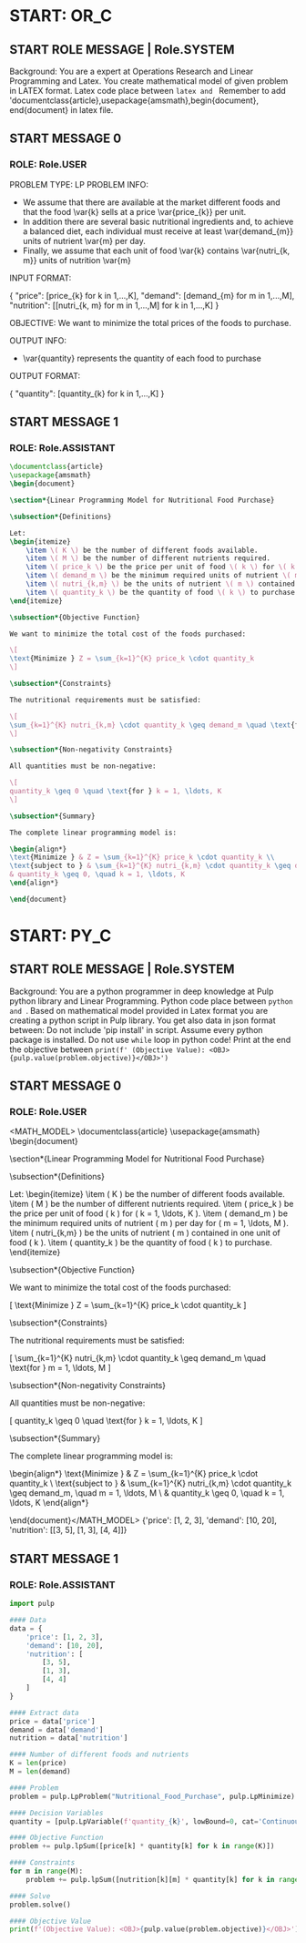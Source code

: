 # START: OR_C 
## START ROLE MESSAGE | Role.SYSTEM 
Background: You are a expert at Operations Research and Linear Programming and Latex. You create mathematical model of given problem in LATEX format. Latex code place between ```latex and ``` Remember to add 'documentclass{article},usepackage{amsmath},begin{document}, end{document} in latex file. 
## START MESSAGE 0 
### ROLE: Role.USER
<DESCRIPTION>
PROBLEM TYPE: LP
PROBLEM INFO:

- We assume that there are available at the market different foods and that the food \var{k} sells at a price \var{price_{k}} per unit. 
- In addition there are several basic nutritional ingredients and, to achieve a balanced diet, each individual must receive at least \var{demand_{m}} units of nutrient \var{m} per day. 
- Finally, we assume that each unit of food \var{k} contains \var{nutri_{k, m}} units of nutrition \var{m}

INPUT FORMAT:

{
	"price": [price_{k} for k in 1,...,K],
	"demand": [demand_{m} for m in 1,...,M],
	"nutrition": [[nutri_{k, m} for m in 1,...,M] for k in 1,...,K]
}


OBJECTIVE: We want to minimize the total prices of the foods to purchase.

OUTPUT INFO:

- \var{quantity} represents the quantity of each food to purchase

OUTPUT FORMAT:

{
	"quantity": [quantity_{k} for k in 1,...,K]
}
</DESCRIPTION>


## START MESSAGE 1 
### ROLE: Role.ASSISTANT
```latex
\documentclass{article}
\usepackage{amsmath}
\begin{document}

\section*{Linear Programming Model for Nutritional Food Purchase}

\subsection*{Definitions}

Let:
\begin{itemize}
    \item \( K \) be the number of different foods available.
    \item \( M \) be the number of different nutrients required.
    \item \( price_k \) be the price per unit of food \( k \) for \( k = 1, \ldots, K \).
    \item \( demand_m \) be the minimum required units of nutrient \( m \) per day for \( m = 1, \ldots, M \).
    \item \( nutri_{k,m} \) be the units of nutrient \( m \) contained in one unit of food \( k \).
    \item \( quantity_k \) be the quantity of food \( k \) to purchase.
\end{itemize}

\subsection*{Objective Function}

We want to minimize the total cost of the foods purchased:

\[
\text{Minimize } Z = \sum_{k=1}^{K} price_k \cdot quantity_k
\]

\subsection*{Constraints}

The nutritional requirements must be satisfied:

\[
\sum_{k=1}^{K} nutri_{k,m} \cdot quantity_k \geq demand_m \quad \text{for } m = 1, \ldots, M
\]

\subsection*{Non-negativity Constraints}

All quantities must be non-negative:

\[
quantity_k \geq 0 \quad \text{for } k = 1, \ldots, K
\]

\subsection*{Summary}

The complete linear programming model is:

\begin{align*}
\text{Minimize } & Z = \sum_{k=1}^{K} price_k \cdot quantity_k \\
\text{subject to } & \sum_{k=1}^{K} nutri_{k,m} \cdot quantity_k \geq demand_m, \quad m = 1, \ldots, M \\
& quantity_k \geq 0, \quad k = 1, \ldots, K
\end{align*}

\end{document}
```

# START: PY_C 
## START ROLE MESSAGE | Role.SYSTEM 
Background: You are a python programmer in deep knowledge at Pulp python library and Linear Programming. Python code place between ```python and ```. Based on mathematical model provided in Latex format you are creating a python script in Pulp library. You get also data in json format between: <DATA></DATA> Do not include 'pip install' in script. Assume every python package is installed. Do not use `while` loop in python code! Print at the end the objective between <OBJ></OBJ> `print(f' (Objective Value): <OBJ>{pulp.value(problem.objective)}</OBJ>')` 
## START MESSAGE 0 
### ROLE: Role.USER
<MATH_MODEL>
\documentclass{article}
\usepackage{amsmath}
\begin{document}

\section*{Linear Programming Model for Nutritional Food Purchase}

\subsection*{Definitions}

Let:
\begin{itemize}
    \item \( K \) be the number of different foods available.
    \item \( M \) be the number of different nutrients required.
    \item \( price_k \) be the price per unit of food \( k \) for \( k = 1, \ldots, K \).
    \item \( demand_m \) be the minimum required units of nutrient \( m \) per day for \( m = 1, \ldots, M \).
    \item \( nutri_{k,m} \) be the units of nutrient \( m \) contained in one unit of food \( k \).
    \item \( quantity_k \) be the quantity of food \( k \) to purchase.
\end{itemize}

\subsection*{Objective Function}

We want to minimize the total cost of the foods purchased:

\[
\text{Minimize } Z = \sum_{k=1}^{K} price_k \cdot quantity_k
\]

\subsection*{Constraints}

The nutritional requirements must be satisfied:

\[
\sum_{k=1}^{K} nutri_{k,m} \cdot quantity_k \geq demand_m \quad \text{for } m = 1, \ldots, M
\]

\subsection*{Non-negativity Constraints}

All quantities must be non-negative:

\[
quantity_k \geq 0 \quad \text{for } k = 1, \ldots, K
\]

\subsection*{Summary}

The complete linear programming model is:

\begin{align*}
\text{Minimize } & Z = \sum_{k=1}^{K} price_k \cdot quantity_k \\
\text{subject to } & \sum_{k=1}^{K} nutri_{k,m} \cdot quantity_k \geq demand_m, \quad m = 1, \ldots, M \\
& quantity_k \geq 0, \quad k = 1, \ldots, K
\end{align*}

\end{document}</MATH_MODEL>
<DATA>
{'price': [1, 2, 3], 'demand': [10, 20], 'nutrition': [[3, 5], [1, 3], [4, 4]]}</DATA>


## START MESSAGE 1 
### ROLE: Role.ASSISTANT
```python
import pulp

#### Data
data = {
    'price': [1, 2, 3],
    'demand': [10, 20],
    'nutrition': [
        [3, 5],
        [1, 3],
        [4, 4]
    ]
}

#### Extract data
price = data['price']
demand = data['demand']
nutrition = data['nutrition']

#### Number of different foods and nutrients
K = len(price)
M = len(demand)

#### Problem
problem = pulp.LpProblem("Nutritional_Food_Purchase", pulp.LpMinimize)

#### Decision Variables
quantity = [pulp.LpVariable(f'quantity_{k}', lowBound=0, cat='Continuous') for k in range(K)]

#### Objective Function
problem += pulp.lpSum([price[k] * quantity[k] for k in range(K)])

#### Constraints
for m in range(M):
    problem += pulp.lpSum([nutrition[k][m] * quantity[k] for k in range(K)]) >= demand[m]

#### Solve
problem.solve()

#### Objective Value
print(f'(Objective Value): <OBJ>{pulp.value(problem.objective)}</OBJ>')
```

